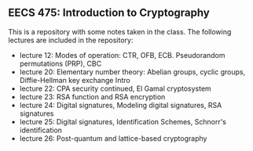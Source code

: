 <h2>EECS 475: Introduction to Cryptography</h2>
This is a repository with some notes taken in the class. The following lectures are included in the repository:
<ul>
    <li> lecture 12: Modes of operation: CTR, OFB, ECB. Pseudorandom permutations (PRP), CBC</li>
    <li>lecture 20:  Elementary number theory: Abelian groups, cyclic groups, Diffie-Hellman key
exchange Intro</li>
    <li>lecture 22: CPA security continued, El Gamal cryptosystem</li>
    <li>lecture 23: RSA function and RSA encryption</li>
    <li>lecture 24: Digital signatures, Modeling digital signatures, RSA signatures</li>
    <li>lecture 25: Digital signatures, Identification Schemes, Schnorr's identification</li>
    <li>lecture 26: Post-quantum and lattice-based cryptography</li>
</ul>
